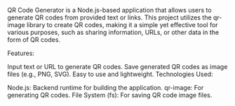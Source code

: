 QR Code Generator is a Node.js-based application that allows users to generate QR codes from provided text or links. 
This project utilizes the qr-image library to create QR codes, making it a simple yet effective tool for various purposes, such as sharing information, 
URLs, or other data in the form of QR codes.

Features:

Input text or URL to generate QR codes.
Save generated QR codes as image files (e.g., PNG, SVG).
Easy to use and lightweight.
Technologies Used:

Node.js: Backend runtime for building the application.
qr-image: For generating QR codes.
File System (fs): For saving QR code image files.
